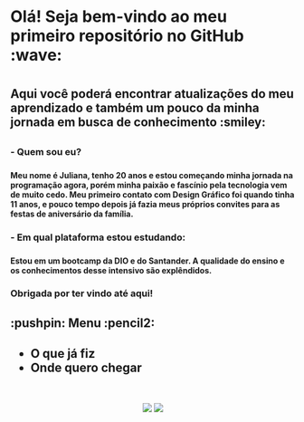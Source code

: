 <h1> Olá! Seja bem-vindo ao meu primeiro repositório no GitHub :wave: <h1>
<h2> Aqui você poderá encontrar atualizações do meu aprendizado e também um pouco da minha jornada em busca de conhecimento :smiley: <h2>

<h3> - Quem sou eu? <h3>
<h4> Meu nome é Juliana, tenho 20 anos e estou começando minha jornada na programação agora, porém minha paixão e fascínio pela tecnologia vem de muito cedo. Meu primeiro contato com Design Gráfico foi quando tinha 11 anos, e pouco tempo depois já fazia meus próprios convites para as festas de aniversário da família. <h4>

<h3> - Em qual plataforma estou estudando: <h3>
<h4> Estou em um bootcamp da DIO e do Santander. A qualidade do ensino e os conhecimentos desse intensivo são explêndidos. <h4>

<h3> Obrigada por ter vindo até aqui! <h3>

<h2> :pushpin: Menu :pencil2: <h2>

- O que já fiz
- Onde quero chegar

 <br>
<div  align="center"> 
  <a href="https://www.instagram.com/heeyjulls/" target="_blank"><img src="https://img.shields.io/badge/-Instagram-%23E4405F?style=for-the-badge&logo=instagram&logoColor=white" target="_blank"></a>
  <a href="https://www.linkedin.com/in/heeyjulls/" target="_blank"><img src="https://img.shields.io/badge/-LinkedIn-%230077B5?style=for-the-badge&logo=linkedin&logoColor=white" target="_blank"></a>
</div>
